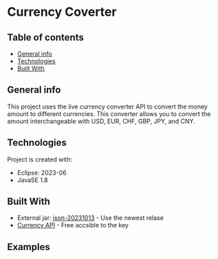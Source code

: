 # Currency Coverter

## Table of contents
* [General info](#general-info)
* [Technologies](#technologies)
* [Built With](#built-with)

## General info
This project uses the live currency converter API to convert the money amount to different currencies. This converter allows you to convert the amount interchangeable with USD, EUR, CHF, GBP, JPY, and CNY.
	
## Technologies
Project is created with:
* Eclipse: 2023-06
* JavaSE 1.8

## Built With
* External jar: [json-20231013](#https://github.com/stleary/JSON-java) - Use the newest relase
* [Currency API](#https://exchangeratesapi.io/) - Free accsible to the key

## Examples


  
  
